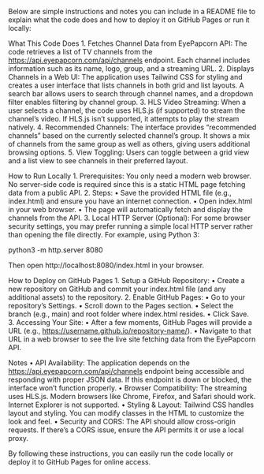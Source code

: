 Below are simple instructions and notes you can include in a README file to explain what the code does and how to deploy it on GitHub Pages or run it locally:

What This Code Does
	1.	Fetches Channel Data from EyePapcorn API:
The code retrieves a list of TV channels from the https://api.eyepapcorn.com/api/channels endpoint. Each channel includes information such as its name, logo, group, and a streaming URL.
	2.	Displays Channels in a Web UI:
The application uses Tailwind CSS for styling and creates a user interface that lists channels in both grid and list layouts. A search bar allows users to search through channel names, and a dropdown filter enables filtering by channel group.
	3.	HLS Video Streaming:
When a user selects a channel, the code uses HLS.js (if supported) to stream the channel’s video. If HLS.js isn’t supported, it attempts to play the stream natively.
	4.	Recommended Channels:
The interface provides “recommended channels” based on the currently selected channel’s group. It shows a mix of channels from the same group as well as others, giving users additional browsing options.
	5.	View Toggling:
Users can toggle between a grid view and a list view to see channels in their preferred layout.

How to Run Locally
	1.	Prerequisites:
You only need a modern web browser. No server-side code is required since this is a static HTML page fetching data from a public API.
	2.	Steps:
	•	Save the provided HTML file (e.g., index.html) and ensure you have an internet connection.
	•	Open index.html in your web browser.
	•	The page will automatically fetch and display the channels from the API.
	3.	Local HTTP Server (Optional):
For some browser security settings, you may prefer running a simple local HTTP server rather than opening the file directly.
For example, using Python 3:

python3 -m http.server 8080

Then open http://localhost:8080/index.html in your browser.

How to Deploy on GitHub Pages
	1.	Setup a GitHub Repository:
	•	Create a new repository on GitHub and commit your index.html file (and any additional assets) to the repository.
	2.	Enable GitHub Pages:
	•	Go to your repository’s Settings.
	•	Scroll down to the Pages section.
	•	Select the branch (e.g., main) and root folder where index.html resides.
	•	Click Save.
	3.	Accessing Your Site:
	•	After a few moments, GitHub Pages will provide a URL (e.g., https://username.github.io/repository-name/).
	•	Navigate to that URL in a web browser to see the live site fetching data from the EyePapcorn API.

Notes
	•	API Availability:
The application depends on the https://api.eyepapcorn.com/api/channels endpoint being accessible and responding with proper JSON data. If this endpoint is down or blocked, the interface won’t function properly.
	•	Browser Compatibility:
The streaming uses HLS.js. Modern browsers like Chrome, Firefox, and Safari should work. Internet Explorer is not supported.
	•	Styling & Layout:
Tailwind CSS handles layout and styling. You can modify classes in the HTML to customize the look and feel.
	•	Security and CORS:
The API should allow cross-origin requests. If there’s a CORS issue, ensure the API permits it or use a local proxy.

By following these instructions, you can easily run the code locally or deploy it to GitHub Pages for online access.